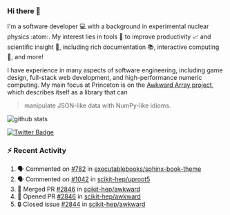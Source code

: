 ### Hi there 👋 

I'm a software developer 💻 with a background in experimental nuclear physics :atom:. My interest lies in tools :wrench: to improve productivity :chart_with_upwards_trend: and scientific insight :telescope:, including rich documentation 📚, interactive computing 🧮, and more! 

I have experience in many aspects of software engineering, including game design, full-stack web development, and high-performance numeric computing. My main focus at Princeton is on the [Awkward Array project](awkward-array.org/), which describes itself as a library that can 
> manipulate JSON-like data with NumPy-like idioms.

![github stats](https://github-readme-stats.vercel.app/api?username=agoose77&show_icons=true&hide_rank=true&hide_title=true&bg_color=30,e76445,904e95&text_color=efe3ec&icon_color=efe3ec)
<!--
**agoose77/agoose77** is a ✨ _special_ ✨ repository because its `README.md` (this file) appears on your GitHub profile.

Here are some ideas to get you started:

- 🔭 I’m currently working on ...
- 🌱 I’m currently learning ...
- 👯 I’m looking to collaborate on ...
- 🤔 I’m looking for help with ...
- 💬 Ask me about ...
- 📫 How to reach me: ...
- 😄 Pronouns: ...
- ⚡ Fun fact: ...
-->

[![Twitter Badge](https://img.shields.io/twitter/follow/agoose77?style=flat-square&logo=Twitter&logoColor=white&color=cornflowerblue)](https://twitter.com/agoose77)

### :zap: Recent Activity

<!--START_SECTION:activity-->
1. 🗣 Commented on [#782](https://github.com/executablebooks/sphinx-book-theme/issues/782#issuecomment-1826034885) in [executablebooks/sphinx-book-theme](https://github.com/executablebooks/sphinx-book-theme)
2. 🗣 Commented on [#1042](https://github.com/scikit-hep/uproot5/pull/1042#issuecomment-1823622808) in [scikit-hep/uproot5](https://github.com/scikit-hep/uproot5)
3. 🎉 Merged PR [#2846](https://github.com/scikit-hep/awkward/pull/2846) in [scikit-hep/awkward](https://github.com/scikit-hep/awkward)
4. 💪 Opened PR [#2846](https://github.com/scikit-hep/awkward/pull/2846) in [scikit-hep/awkward](https://github.com/scikit-hep/awkward)
5. 🔒 Closed issue [#2844](https://github.com/scikit-hep/awkward/issues/2844) in [scikit-hep/awkward](https://github.com/scikit-hep/awkward)
<!--END_SECTION:activity-->
